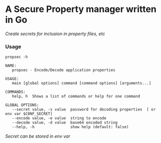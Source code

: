 # A Secure Property manager written in Go
*Create secrets for inclusion in property files, etc*

### Usage

`propsec -h`
 
```
NAME:
   propsec - Encode/Decode application properties

USAGE:
   main [global options] command [command options] [arguments...]

COMMANDS:
   help, h  Shows a list of commands or help for one command

GLOBAL OPTIONS:
   --secret value, -s value  password for decoding properties  [ or env var $C0NF_SECRET]
   --encode value, -e value  string to encode
   --decode value, -d value  base64 encoded string
   --help, -h                show help (default: false)
```

*Secret can be stored in env var*

